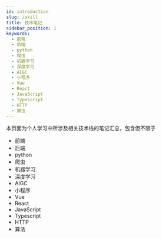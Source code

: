 ```yaml
---
id: introduction
slug: /skill
title: 技术笔记
sidebar_position: 1
keywords:
  - 前端
  - 后端
  - python
  - 爬虫
  - 机器学习
  - 深度学习
  - AIGC
  - 小程序
  - Vue
  - React
  - JavaScript
  - Typescript
  - HTTP
  - 算法
---
```


本页面为个人学习中所涉及相关技术栈的笔记汇总，包含但不限于

- 前端
- 后端
- python
- 爬虫
- 机器学习
- 深度学习
- AIGC
- 小程序
- Vue
- React
- JavaScript
- Typescript
- HTTP
- 算法
